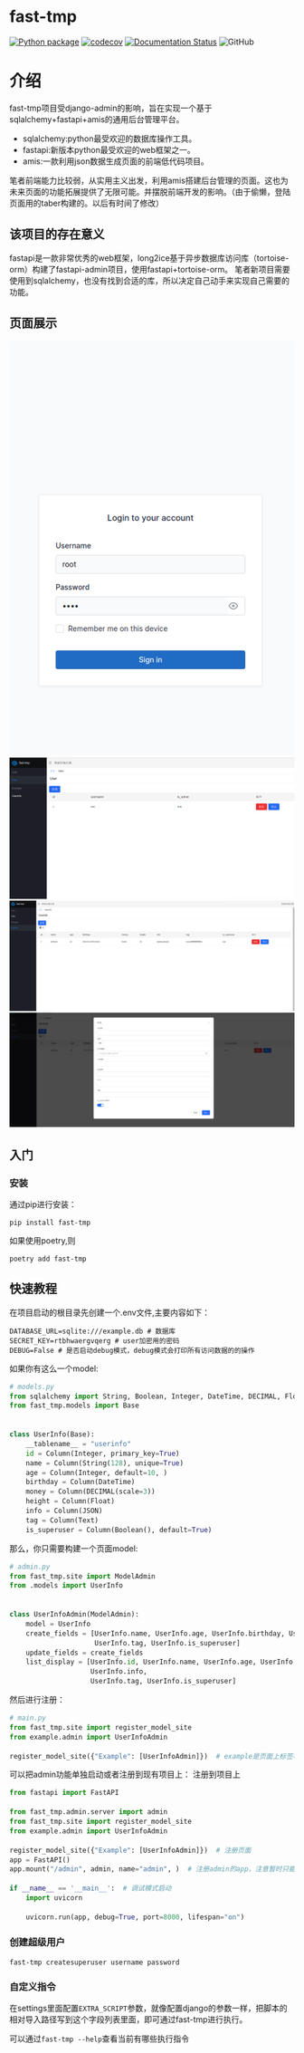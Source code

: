 # fast-tmp

[![Python package](https://github.com/Chise1/fast-tmp/actions/workflows/test.yml/badge.svg)](https://github.com/Chise1/fast-tmp/actions/workflows/test.yml)
[![codecov](https://codecov.io/gh/Chise1/fast-tmp/branch/main/graph/badge.svg?token=7CZE532R0H)](https://codecov.io/gh/Chise1/fast-tmp)
[![Documentation Status](https://readthedocs.org/projects/fast-tmp/badge/?version=latest)](https://fast-tmp.readthedocs.io/zh_TW/latest/?badge=latest)
![GitHub](https://img.shields.io/github/license/Chise1/fast-tmp)

# 介绍

fast-tmp项目受django-admin的影响，旨在实现一个基于sqlalchemy+fastapi+amis的通用后台管理平台。

- sqlalchemy:python最受欢迎的数据库操作工具。
- fastapi:新版本python最受欢迎的web框架之一。
- amis:一款利用json数据生成页面的前端低代码项目。

笔者前端能力比较弱，从实用主义出发，利用amis搭建后台管理的页面。这也为未来页面的功能拓展提供了无限可能。并摆脱前端开发的影响。（由于偷懒，登陆页面用的taber构建的。以后有时间了修改）

## 该项目的存在意义

fastapi是一款非常优秀的web框架，long2ice基于异步数据库访问库（tortoise-orm）构建了fastapi-admin项目，使用fastapi+tortoise-orm。
笔者新项目需要使用到sqlalchemy，也没有找到合适的库，所以决定自己动手来实现自己需要的功能。

## 页面展示

![登陆](./docs/static/img/login.png)
![主页](./docs/static/img/home.png)
![userinfo](./docs/static/img/userinfo.png)
![create](./docs/static/img/create.png)

## 入门

### 安装

通过pip进行安装：

```shell
pip install fast-tmp
```

如果使用poetry,则

```shell
poetry add fast-tmp
```

## 快速教程

在项目启动的根目录先创建一个.env文件,主要内容如下：

```text
DATABASE_URL=sqlite:///example.db # 数据库
SECRET_KEY=rtbhwaergvqerg # user加密用的密码
DEBUG=False # 是否启动debug模式，debug模式会打印所有访问数据的的操作
```

如果你有这么一个model:

```python
# models.py
from sqlalchemy import String, Boolean, Integer, DateTime, DECIMAL, Float, JSON, Text, Column
from fast_tmp.models import Base


class UserInfo(Base):
    __tablename__ = "userinfo"
    id = Column(Integer, primary_key=True)
    name = Column(String(128), unique=True)
    age = Column(Integer, default=10, )
    birthday = Column(DateTime)
    money = Column(DECIMAL(scale=3))
    height = Column(Float)
    info = Column(JSON)
    tag = Column(Text)
    is_superuser = Column(Boolean(), default=True)

```

那么，你只需要构建一个页面model:

```python
# admin.py
from fast_tmp.site import ModelAdmin
from .models import UserInfo


class UserInfoAdmin(ModelAdmin):
    model = UserInfo
    create_fields = [UserInfo.name, UserInfo.age, UserInfo.birthday, UserInfo.money, UserInfo.height, UserInfo.info,
                     UserInfo.tag, UserInfo.is_superuser]
    update_fields = create_fields
    list_display = [UserInfo.id, UserInfo.name, UserInfo.age, UserInfo.birthday, UserInfo.money, UserInfo.height,
                    UserInfo.info,
                    UserInfo.tag, UserInfo.is_superuser]
```

然后进行注册：

```python
# main.py
from fast_tmp.site import register_model_site
from example.admin import UserInfoAdmin

register_model_site({"Example": [UserInfoAdmin]})  # example是页面上标签名，对应是一个列表。
```

可以把admin功能单独启动或者注册到现有项目上： 注册到项目上

```python
from fastapi import FastAPI

from fast_tmp.admin.server import admin
from fast_tmp.site import register_model_site
from example.admin import UserInfoAdmin

register_model_site({"Example": [UserInfoAdmin]})  # 注册页面
app = FastAPI()
app.mount("/admin", admin, name="admin", )  # 注册admin的app，注意暂时只能为/admin，以后会进行修改

if __name__ == '__main__':  # 调试模式启动
    import uvicorn

    uvicorn.run(app, debug=True, port=8000, lifespan="on")
```

### 创建超级用户
```shell
fast-tmp createsuperuser username password
```



### 自定义指令

在settings里面配置```EXTRA_SCRIPT```参数，就像配置django的参数一样，把脚本的相对导入路径写到这个字段列表里面，即可通过fast-tmp进行执行。

可以通过```fast-tmp --help```查看当前有哪些执行指令

